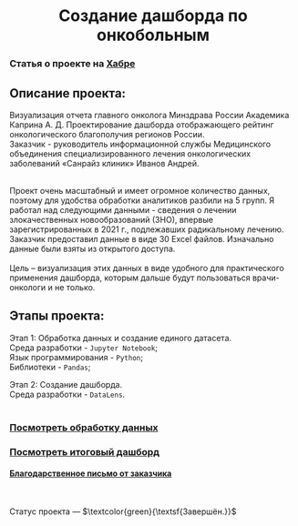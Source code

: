 <h1 align="center"> Создание дашборда по онкобольным</h1>

### Статья о проекте на [Хабре](https://habr.com/ru/companies/yandex_praktikum/articles/785288/) <br>

<h2>Описание проекта:</h2> 
Визуализация отчета главного онколога Минздрава России
Академика Каприна А. Д. Проектирование дашборда
отображающего рейтинг онкологического благополучия
регионов России.<br>
Заказчик - руководитель информационной службы Медицинского объединения
специализированного лечения онкологических заболеваний «Санрайз клиник» Иванов
Андрей.<br><br>

Проект очень масштабный и имеет огромное количество данных, поэтому для удобства обработки аналитиков разбили на 5 групп. Я работал над следующими данными - сведения о лечении злокачественных новообразований (ЗНО), впервые зарегистрированных в 2021 г., подлежавших радикальному лечению.<br>
Заказчик предоставил данные в виде 30 Excel файлов. Изначально данные были взяты из открытого доступа.<br><br>
Цель – визуализация этих данных в виде удобного для практического применения дашборда, которым дальше будут пользоваться врачи-онкологи и не только. <br>

<h2>Этапы проекта:</h2>

Этап 1: Обработка данных и создание единого датасета.<br>
Среда разработки - `Jupyter Notebook`; <br>
Язык программирования - `Python`; <br>
Библиотеки - `Pandas`; <br>

Этап 2: Создание дашборда.<br>
Среда разработки - `DataLens`. <br>
<br>

### [Посмотреть обработку данных](https://github.com/Fedor-Kirillow/Other_projects/blob/main/%D0%97%D0%BB%D0%BE%D0%BA%D0%B0%D1%87%D0%B5%D1%81%D1%82%D0%B2%D0%B5%D0%BD%D0%BD%D1%8B%D0%B5%20%D0%BD%D0%BE%D0%B2%D0%BE%D0%BE%D0%B1%D1%80%D0%B0%D0%B7%D0%BE%D0%B2%D0%B0%D0%BD%D0%B8%D1%8F/%D0%9E%D0%B1%D1%80%D0%B0%D0%B1%D0%BE%D1%82%D0%BA%D0%B0%20%D0%B4%D0%B0%D0%BD%D0%BD%D1%8B%D1%85%20%D0%BE%20%D0%97%D0%9D%D0%9E.ipynb)  <br>
### [Посмотреть итоговый дашборд](https://datalens.yandex/w86ds21trkrql) <br>
#### [Благодарственное письмо от заказчика](https://github.com/Fedor-Kirillow/Other_projects/blob/main/%D0%97%D0%BB%D0%BE%D0%BA%D0%B0%D1%87%D0%B5%D1%81%D1%82%D0%B2%D0%B5%D0%BD%D0%BD%D1%8B%D0%B5%20%D0%BD%D0%BE%D0%B2%D0%BE%D0%BE%D0%B1%D1%80%D0%B0%D0%B7%D0%BE%D0%B2%D0%B0%D0%BD%D0%B8%D1%8F/%D0%91%D0%BB%D0%B0%D0%B3%D0%BE%D0%B4%D0%B0%D1%80%D1%81%D1%82%D0%B2%D0%B5%D0%BD%D0%BD%D0%BE%D0%B5_%D0%BF%D0%B8%D1%81%D1%8C%D0%BC%D0%BE.pdf)
<br>

Статус проекта — $\textcolor{green}{\textsf{Завершён.}}$ 
